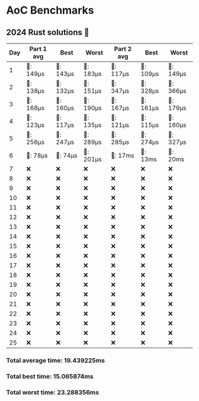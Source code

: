 # AoC Benchmarks
## 2024 Rust solutions 🤠 
| Day | Part 1 avg | Best | Worst | Part 2 avg | Best | Worst |
| --- | --- | --- | --- | --- | --- | --- |
|1|🦀: 149µs|🦀: 143µs|🦀: 183µs|🦀: 117µs|🦀: 109µs|🦀: 149µs|
|2|🦀: 138µs|🦀: 132µs|🦀: 151µs|🦀: 347µs|🦀: 328µs|🦀: 366µs|
|3|🦀: 168µs|🦀: 160µs|🦀: 190µs|🦀: 167µs|🦀: 161µs|🦀: 179µs|
|4|🦀: 123µs|🦀: 117µs|🦀: 135µs|🦀: 121µs|🦀: 115µs|🦀: 160µs|
|5|🦀: 256µs|🦀: 247µs|🦀: 289µs|🦀: 285µs|🦀: 274µs|🦀: 327µs|
|6|🦀: 78µs|🦀: 74µs|🦀: 201µs|💅: 17ms|💅: 13ms|💅: 20ms|
|7|❌|❌|❌|❌|❌|❌|
|8|❌|❌|❌|❌|❌|❌|
|9|❌|❌|❌|❌|❌|❌|
|10|❌|❌|❌|❌|❌|❌|
|11|❌|❌|❌|❌|❌|❌|
|12|❌|❌|❌|❌|❌|❌|
|13|❌|❌|❌|❌|❌|❌|
|14|❌|❌|❌|❌|❌|❌|
|15|❌|❌|❌|❌|❌|❌|
|16|❌|❌|❌|❌|❌|❌|
|17|❌|❌|❌|❌|❌|❌|
|18|❌|❌|❌|❌|❌|❌|
|19|❌|❌|❌|❌|❌|❌|
|20|❌|❌|❌|❌|❌|❌|
|21|❌|❌|❌|❌|❌|❌|
|22|❌|❌|❌|❌|❌|❌|
|23|❌|❌|❌|❌|❌|❌|
|24|❌|❌|❌|❌|❌|❌|
|25|❌|❌|❌|❌|❌|❌|
### Total average time: 19.439225ms
### Total best time: 15.065874ms
### Total worst time: 23.288356ms

